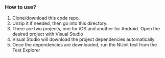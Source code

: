 ### How to use?
1. Clone/download this code repo.
1. Unzip it if needed, then go into this directory.
1. There are two projects, one for iOS and another for Android. Open the desired project with Visual Studio
1. Visual Studio will download the project dependencies automatically
1. Once the dependencies are downloaded, run the NUnit test from the Test Explorer

